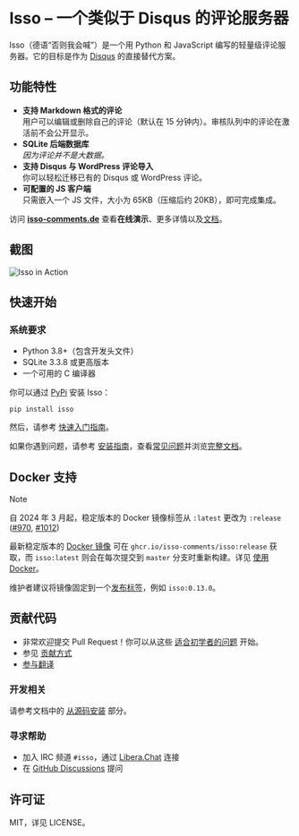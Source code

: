 # Isso – 一个类似于 Disqus 的评论服务器

Isso（德语“否则我会喊”）是一个用 Python 和 JavaScript 编写的轻量级评论服务器。它的目标是作为 [Disqus](http://disqus.com) 的直接替代方案。

## 功能特性

- **支持 Markdown 格式的评论**  
  用户可以编辑或删除自己的评论（默认在 15 分钟内）。审核队列中的评论在激活前不会公开显示。
- **SQLite 后端数据库**  
  *因为评论并不是大数据。*
- **支持 Disqus 与 WordPress 评论导入**  
  你可以轻松迁移已有的 Disqus 或 WordPress 评论。
- **可配置的 JS 客户端**  
  只需嵌入一个 JS 文件，大小为 65KB（压缩后约 20KB），即可完成集成。

访问 **[isso-comments.de](https://isso-comments.de/)** 查看**在线演示**、更多详情以及[文档](https://isso-comments.de/docs/)。

## 截图

![Isso in Action](https://user-images.githubusercontent.com/10212877/167268553-3f30b448-25ff-4850-afef-df2f2e599c93.png)

## 快速开始

### 系统要求

- Python 3.8+（包含开发头文件）
- SQLite 3.3.8 或更高版本
- 一个可用的 C 编译器

你可以通过 [PyPi](https://pypi.python.org/pypi/isso/) 安装 Isso：

```console
pip install isso
```

然后，请参考 [快速入门指南](https://isso-comments.de/docs/guides/quickstart/)。

如果你遇到问题，请参考 [安装指南](https://isso-comments.de/docs/reference/installation/)，查看[常见问题](https://isso-comments.de/docs/guides/troubleshooting/)并浏览[完整文档](https://isso-comments.de/docs/)。

## Docker 支持

> [!NOTE]  
> 自 2024 年 3 月起，稳定版本的 Docker 镜像标签从 `:latest` 更改为 `:release`  
> ([#970](https://github.com/isso-comments/isso/pull/970), [#1012](https://github.com/isso-comments/isso/issues/1012))

最新稳定版本的 [Docker 镜像](https://github.com/isso-comments/isso/pkgs/container/isso) 可在 `ghcr.io/isso-comments/isso:release` 获取，而 `isso:latest` 则会在每次提交到 `master` 分支时重新构建。详见 [使用 Docker](https://isso-comments.de/docs/reference/installation/#using-docker)。

维护者建议将镜像固定到一个[发布标签](https://github.com/isso-comments/isso/pkgs/container/isso)，例如 `isso:0.13.0`。

## 贡献代码

- 非常欢迎提交 Pull Request！你可以从这些 [适合初学者的问题](https://github.com/isso-comments/isso/labels/good-first-issue) 开始。
- 参见 [贡献方式](https://isso-comments.de/docs/contributing/)
- [参与翻译](https://isso-comments.de/docs/contributing/#translations)

### 开发相关

<!-- TODO 等新文档上传后，也提及“开发与测试”章节 -->
请参考文档中的 [从源码安装](https://isso-comments.de/docs/reference/installation/#install-from-source) 部分。

### 寻求帮助

- 加入 IRC 频道 `#isso`，通过 [Libera.Chat](https://libera.chat/) 连接
- 在 [GitHub Discussions](https://github.com/isso-comments/isso/discussions) 提问

## 许可证

MIT，详见 LICENSE。